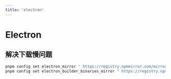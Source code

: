 ```yaml
---
title: 'electron'
---
```


# Electron

## 解决下载慢问题

```bash
pnpm config set electron_mirror " https://registry.npmmirror.com/mirrors/electron/ "
pnpm config set electron_builder_binaries_mirror " https://registry.npmmirror.com/mirrors/electron-builder-binaries/ "
```
